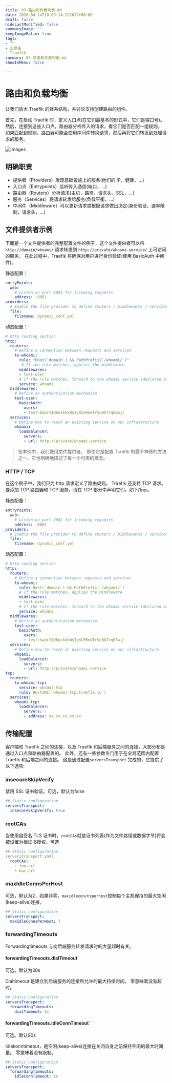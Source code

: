 ```yaml
---
title: 03-路由和负载均衡.md
date: 2020-04-14T10:09:14.222627+08:00
draft: false
hideLastModified: false
summaryImage: ""
keepImageRatio: true
tags:
- ""
- 云原生
- Traefik
summary: 03-路由和负载均衡.md
showInMenu: false

---
```


# 路由和负载均衡

让我们放大 Traefik 的体系结构，并讨论支持创建路由的组件。 

首先，在启动 Traefik 时，定义入口点(在它们最基本的形式中，它们是端口号)。 然后，连接到这些入口点，路由器分析传入的请求，看它们是否匹配一组规则。 如果匹配到规则，路由器可能会使用中间件转换请求，然后再将它们转发到处理请求的服务。

![images](../../images/architecture-overview.png)

## 明确职责

- 提供者（Providers）发现基础设施上的服务(他们的 IP，健康，...)
- 入口点（Entrypoints）监听传入通信(端口，...)
- 路由器（Routers）分析请求(主机，路径，请求头，SSL，...)
- 服务（Services）将请求转发给服务(负载平衡，...)
- 中间件（Middleware）可以更新请求或根据请求做出决定(身份验证，速率限制，请求头，...)

## 文件提供者示例

下面是一个文件提供者的完整配置文件的例子，这个文件提供者可以将 `http://domain/whoami/` 请求转发到 `http://private/whoami-service/` 上可访问的服务。 在此过程中，Traefik 将确保对用户进行身份验证(使用 BasicAuth 中间件)。

静态配置：

```yaml
entryPoints:
  web:
    # Listen on port 8081 for incoming requests
    address: :8081
providers:
  # Enable the file provider to define routers / middlewares / services in a file
  file:
    filename: dynamic_conf.yml
```

动态配置：

```yaml
# http routing section
http:
  routers:
    # Define a connection between requests and services
    to-whoami:
      rule: "Host(`domain`) && PathPrefix(`/whoami/`)"
       # If the rule matches, applies the middleware
      middlewares:
      - test-user
      # If the rule matches, forward to the whoami service (declared below)
      service: whoami
  middlewares:
    # Define an authentication mechanism
    test-user:
      basicAuth:
        users:
        - test:$apr1$H6uskkkW$IgXLP6ewTrSuBkTrqE8wj/
  services:
    # Define how to reach an existing service on our infrastructure
    whoami:
      loadBalancer:
        servers:
        - url: http://private/whoami-service
```

> 在本例中，我们使用文件提供者。 即使它是配置 Traefik 的最不神奇的方法之一，它也明确地描述了每一个可用的概念。

### HTTP / TCP

在这个例子中，我们只为 http 请求定义了路由规则。 Traefik 还支持 TCP 请求。 要添加 TCP 路由器和 TCP 服务，请在 TCP 部分中声明它们，如下所示。

静态配置：

```yaml
entryPoints:
  web:
    # Listen on port 8081 for incoming requests
    address: :8081
providers:
  # Enable the file provider to define routers / middlewares / services in a file
  file:
    filename: dynamic_conf.yml
```

动态配置：

```yaml
# http routing section
http:
  routers:
    # Define a connection between requests and services
    to-whoami:
      rule: Host(`domain`) && PathPrefix(`/whoami/`)
      # If the rule matches, applies the middleware
      middlewares:
      - test-user
      # If the rule matches, forward to the whoami service (declared below)
      service: whoami
  middlewares:
    # Define an authentication mechanism
    test-user:
      basicAuth:
        users:
        - test:$apr1$H6uskkkW$IgXLP6ewTrSuBkTrqE8wj/
  services:
    # Define how to reach an existing service on our infrastructure
    whoami:
      loadBalancer:
        servers:
        - url: http://private/whoami-service
tcp:
  routers:
    to-whoami-tcp:
      service: whoami-tcp
      rule: HostSNI(`whoami-tcp.traefik.io`)
  services:
    whoami-tcp:
      loadBalancer:
        servers:
        - address: xx.xx.xx.xx:xx
```

## 传输配置

客户端和 Traefik 之间的连接，以及 Traefik 和后端服务之间的连接，大部分都是通过入口点和路由器配置的。 此外，还有一些参数专门用于在全局范围内配置 Traefik 和后端之间的连接。 这是通过配置`serversTransport` 完成的，它提供了以下选项:

### insecureSkipVerify

禁用 SSL 证书验证。可选，默认为false

```yaml
## Static configuration
serversTransport:
  insecureSkipVerify: true
```

### rootCAs

当使用自签名 TLS 证书时，`rootCAs`就是证书列表(作为文件路径或数据字节)将会被设置为根证书授权。可选

```yaml
## Static configuration
serversTransport:yaml
  rootCAs:
    - foo.crt
    - bar.crt
```

### maxIdleConnsPerHost

可选，默认为2，如果非零，`maxidlecon/nsperhost`控制每个主机保持的最大空闲(keep-alive)连接。

```yaml
## Static configuration
serversTransport:
  maxIdleConnsPerHost: 7
```

### forwardingTimeouts

Forwardingtimeouts 与向后端服务转发请求时的大量超时有关。

#### forwardingTimeouts.dialTimeout`

可选。默认为30s

Dialtimeout 是建立到后端服务的连接所允许的最大持续时间。 零意味着没有超时。

```yaml
## Static configuration
serversTransport:
  forwardingTimeouts:
    dialTimeout: 1s
```

#### forwardingTimeouts.idleConnTimeout`

可选。默认90s

Idlekonntimeout，是空闲(keep-alive)连接在关闭自身之前保持空闲的最大时间量。 零意味着没有限制。

```yaml
## Static configuration
serversTransport:
  forwardingTimeouts:
    idleConnTimeout: 1s
```
